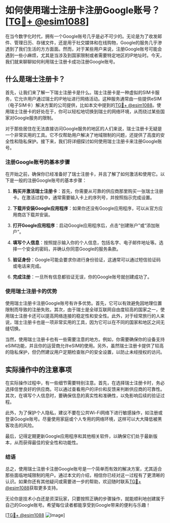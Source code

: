 # 如何使用瑞士注册卡注册Google账号？[[TG💪+ @esim1088](https://t.me/s/esim1088)]

在当今数字化时代，拥有一个Google账号几乎是必不可少的。无论是为了收发邮件、管理日历、存储文件，还是用于社交媒体和在线购物，Google的服务几乎渗透到了我们生活的方方面面。然而，对于某些用户来说，注册Google账号可能会遇到一些小麻烦，尤其是当涉及到国家限制或者需要特定地区的IP地址时。今天，我们就来聊聊如何利用瑞士注册卡成功注册Google账号。

## 什么是瑞士注册卡？

首先，让我们来了解一下瑞士注册卡是什么。瑞士注册卡是一种虚拟的SIM卡服务，它允许用户通过瑞士的IP地址进行网络活动。这种服务通常由一些提供eSIM（电子SIM卡）解决方案的公司提供，比如本文中提到的[TG💪+ @esim1088](https://t.me/s/esim1088)。使用瑞士注册卡的好处在于，你可以轻松地切换到瑞士的网络环境，从而绕过某些国家对Google服务的限制。

对于那些居住在无法直接访问Google服务的地区的人们来说，瑞士注册卡无疑是一个非常实用的工具。它不仅帮助用户解决了地域限制的问题，还提供了高度的安全性和隐私保护。接下来，我们将详细探讨如何使用瑞士注册卡来注册Google账号。

### 注册Google账号的基本步骤

在开始之前，确保你已经准备好了瑞士注册卡，并且了解了如何激活和使用它。以下是一般的注册Google账号的基本步骤：

1. **购买并激活瑞士注册卡**：首先，你需要从可靠的供应商那里购买一张瑞士注册卡。在激活过程中，通常需要输入卡上的序列号，并按照指示完成设置。

2. **下载并安装Google应用程序**：如果你还没有Google应用程序，可以从官方应用商店下载并安装。

3. **打开Google应用程序**：启动Google应用程序后，点击“创建账户”或“添加账户”。

4. **填写个人信息**：按照提示输入你的个人信息，包括名字、电子邮件地址等。选择一个安全的密码，并确认你同意Google的服务条款。

5. **验证身份**：Google可能会要求你进行身份验证，这通常可以通过短信验证码或电话来完成。

6. **完成注册**：一旦所有信息都验证无误，你的Google账号就创建成功了。

### 使用瑞士注册卡的优势

使用瑞士注册卡注册Google账号有许多优势。首先，它可以有效避免因地理位置限制而导致的注册失败。其次，由于瑞士是全球互联网自由度较高的国家之一，使用瑞士注册卡还可以提高网络连接的稳定性和安全性。此外，对于经常旅行的人来说，瑞士注册卡也是一项非常实用的工具，因为它可以在不同的国家和地区之间无缝切换。

当然，使用瑞士注册卡也有一些需要注意的地方。例如，你需要确保你的设备支持eSIM功能，并且你的运营商允许eSIM的使用。另外，虽然瑞士注册卡提供了较高的隐私保护，但仍然建议用户定期检查账户的安全设置，以防止未经授权的访问。

## 实际操作中的注意事项

在实际操作过程中，有一些细节需要特别注意。首先，在选择瑞士注册卡时，务必选择信誉良好的供应商。可以通过查看用户的评价和反馈来判断供应商的可靠性。其次，在填写个人信息时，要确保信息的真实性和准确性，以免影响后续的验证过程。

此外，为了保护个人隐私，建议不要在公共Wi-Fi网络下进行敏感操作，如注册或登录Google账号。尽量使用家庭或个人专用的网络环境，这样可以大大降低被黑客攻击的风险。

最后，记得定期更新Google应用程序和其他相关软件，以确保它们处于最新版本，从而获得最佳的安全性和功能性。

### 结语

总之，使用瑞士注册卡注册Google账号是一个简单而有效的解决方案，尤其适合那些面临地域限制的用户。通过本文的介绍，相信你已经对这一过程有了更清晰的认识。如果你还有其他疑问或需要进一步的帮助，欢迎随时联系[TG💪+ @esim1088](https://t.me/s/esim1088)获取更多支持。

无论你是技术小白还是资深玩家，只要按照正确的步骤操作，就能顺利地创建属于自己的Google账号。希望每位读者都能享受到Google带来的便利与乐趣！

[[TG💪+ @esim1088](https://t.me/s/esim1088) ![Image](https://i.postimg.cc/4NQfJmqS/Snipaste-2025-05-13-00-14-12.png)]